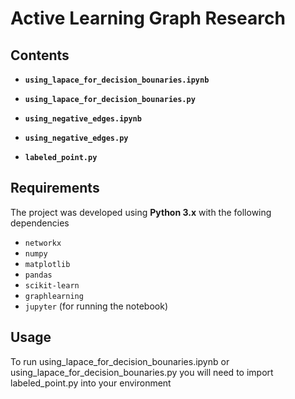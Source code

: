 # Active Learning Graph Research 

## Contents  

- **`using_lapace_for_decision_bounaries.ipynb`**  

- **`using_lapace_for_decision_bounaries.py`** 

- **`using_negative_edges.ipynb`**  

- **`using_negative_edges.py`** 

- **`labeled_point.py`** 

## Requirements  

The project was developed using **Python 3.x** with the following dependencies 

- `networkx`  
- `numpy`  
- `matplotlib`  
- `pandas`  
- `scikit-learn`  
- `graphlearning`
- `jupyter` (for running the notebook)  

## Usage
To run using_lapace_for_decision_bounaries.ipynb or using_lapace_for_decision_bounaries.py you will need to import labeled_point.py into your environment
